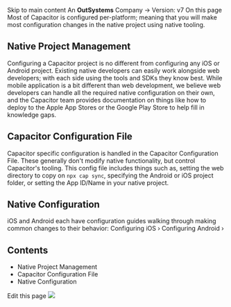 Skip to main content
An **OutSystems** Company →
Version: v7
On this page
Most of Capacitor is configured per-platform; meaning that you will make most configuration changes in the native project using native tooling.
## Native Project Management​
Configuring a Capacitor project is no different from configuring any iOS or Android project. Existing native developers can easily work alongside web developers; with each side using the tools and SDKs they know best. While mobile application is a bit different than web development, we believe web developers can handle all the required native configuration on their own, and the Capacitor team provides documentation on things like how to deploy to the Apple App Stores or the Google Play Store to help fill in knowledge gaps.
## Capacitor Configuration File​
Capacitor specific configuration is handled in the Capacitor Configuration File. These generally don't modify native functionality, but control Capacitor's tooling. This config file includes things such as, setting the web directory to copy on `npx cap sync`, specifying the Android or iOS project folder, or setting the App ID/Name in your native project.
## Native Configuration​
iOS and Android each have configuration guides walking through making common changes to their behavior:
Configuring iOS ›
Configuring Android ›
## Contents
  * Native Project Management
  * Capacitor Configuration File
  * Native Configuration


Edit this page
![](https://cdn.bizible.com/ipv?_biz_r=&_biz_h=802059049&_biz_u=bfa08d03ffe94cbc8ad825d7c77fcc94&_biz_l=https%3A%2F%2Fcapacitorjs.com%2Fdocs%2Fbasics%2Fconfiguring-your-app&_biz_t=1739803059975&_biz_i=Configuring%20Your%20App%20%7C%20Capacitor%20Documentation&_biz_n=16&rnd=211955&cdn_o=a&_biz_z=1739803059975)
